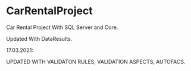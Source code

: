 # CarRentalProject
Car Rental Project With SQL Server and Core.

Updated With DataResults.

17.03.2021: 

UPDATED WITH VALIDATON RULES, VALIDATION ASPECTS, AUTOFACS.
